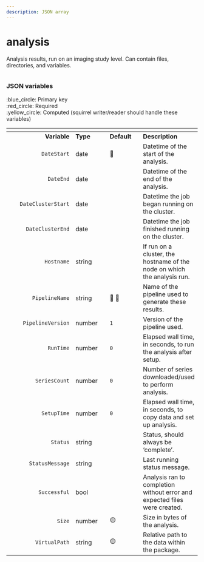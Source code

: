 ```yaml
---
description: JSON array
---
```


# analysis

Analysis results, run on an imaging study level. Can contain files, directories, and variables.

<figure><img src="https://mermaid.ink/img/pako:eNqVlEFrgzAUx7-KpAgKOspwFwc9bZcxNlhvw8uredasaiSJW6X0uy9RY6vtofVg3j_5_fOS99ADSTlFEpOtgDp33r-SytGP4Fx5b-vPjy7yw3BFQYFnXv7zCdHzNaQ72KI3jPNVVmPBKpTeGM0I3NcoWImVkt5ZPKNM4pCyVDFegWi9mfZ7uJsNV1vBmxoqKFqpE3fKsdLuO6Cy2fxgqlPbwK5bbRjVUKY3GsYrBN9IFL9gDiO9c3GFZZXSy_qKHTxRI90nMql1OUzmbrhc7i_FpGcDi7hubwkfTIMElDJjhemRCS10iZqiGFBOGu26Z30x2En28Ek73YRvfWPPu3MMovdYNXPYixiDjXuDVRPDeAXVFuiMxzdMES-yLAt0tQTfYUhB5iAEtPHj1DTJco9xVoV7rJNS3GKc2ceO3uKdXnN04NNyGfSeeBFF0RCHf4yqPI7qPQlIiaIERvXf4WD2SojKscSExDqkmEFTqIQk1VGjTa2rj6-UKS5InEEhMSDQKL5uq5TESjRooRcG-mdTjpT-VL85t_r4Dw0uklg?type=png" alt=""><figcaption></figcaption></figure>

### JSON variables

:blue\_circle: Primary key\
:red\_circle: Required\
:yellow\_circle: Computed (squirrel writer/reader should handle these variables)

<table data-header-hidden data-full-width="true"><thead><tr><th width="215" align="right"></th><th width="108.00000000000003"></th><th width="102"></th><th></th></tr></thead><tbody><tr><td align="right"><strong>Variable</strong></td><td><strong>Type</strong></td><td><strong>Default</strong></td><td><strong>Description</strong></td></tr><tr><td align="right"><code>DateStart</code></td><td>date</td><td><span data-gb-custom-inline data-tag="emoji" data-code="1f534">🔴</span></td><td>Datetime of the start of the analysis.</td></tr><tr><td align="right"><code>DateEnd</code></td><td>date</td><td></td><td>Datetime of the end of the analysis.</td></tr><tr><td align="right"><code>DateClusterStart</code></td><td>date</td><td></td><td>Datetime the job began running on the cluster.</td></tr><tr><td align="right"><code>DateClusterEnd</code></td><td>date</td><td></td><td>Datetime the job finished running on the cluster.</td></tr><tr><td align="right"><code>Hostname</code></td><td>string</td><td></td><td>If run on a cluster, the hostname of the node on which the analysis run.</td></tr><tr><td align="right"><code>PipelineName</code></td><td>string</td><td><span data-gb-custom-inline data-tag="emoji" data-code="1f534">🔴</span> <span data-gb-custom-inline data-tag="emoji" data-code="1f535">🔵</span></td><td>Name of the pipeline used to generate these results.</td></tr><tr><td align="right"><code>PipelineVersion</code></td><td>number</td><td><code>1</code></td><td>Version of the pipeline used.</td></tr><tr><td align="right"><code>RunTime</code></td><td>number</td><td><code>0</code></td><td>Elapsed wall time, in seconds, to run the analysis after setup.</td></tr><tr><td align="right"><code>SeriesCount</code></td><td>number</td><td><code>0</code></td><td>Number of series downloaded/used to perform analysis.</td></tr><tr><td align="right"><code>SetupTime</code></td><td>number</td><td><code>0</code></td><td>Elapsed wall time, in seconds, to copy data and set up analysis.</td></tr><tr><td align="right"><code>Status</code></td><td>string</td><td></td><td>Status, should always be ‘complete’.</td></tr><tr><td align="right"><code>StatusMessage</code></td><td>string</td><td></td><td>Last running status message.</td></tr><tr><td align="right"><code>Successful</code></td><td>bool</td><td></td><td>Analysis ran to completion without error and expected files were created.</td></tr><tr><td align="right"><code>Size</code></td><td>number</td><td><span data-gb-custom-inline data-tag="emoji" data-code="1f7e1">🟡</span></td><td>Size in bytes of the analysis.</td></tr><tr><td align="right"><code>VirtualPath</code></td><td>string</td><td><span data-gb-custom-inline data-tag="emoji" data-code="1f7e1">🟡</span></td><td>Relative path to the data within the package.</td></tr></tbody></table>
